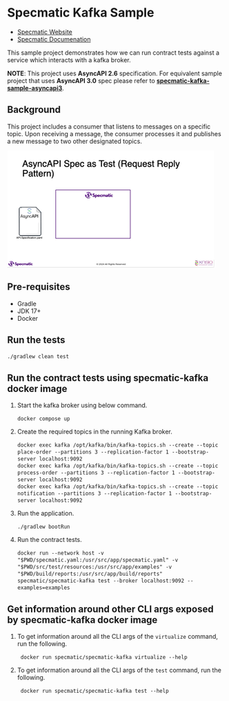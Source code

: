 # Specmatic Kafka Sample

* [Specmatic Website](https://specmatic.io)
* [Specmatic Documenation](https://specmatic.io/documentation.html)

This sample project demonstrates how we can run contract tests against a service which interacts with a kafka broker.

**NOTE**: This project uses **AsyncAPI 2.6** specification. For equivalent sample project that uses **AsyncAPI 3.0** spec please refer to **[specmatic-kafka-sample-asyncapi3](https://github.com/specmatic/specmatic-kafka-sample-asyncapi3)**.

## Background
This project includes a consumer that listens to messages on a specific topic.
Upon receiving a message, the consumer processes it and publishes a new message to two other designated topics.

![Specmatic Kafka Sample Architecture](AsyncAPI-Request-Reply-Draft.gif)


## Pre-requisites
* Gradle
* JDK 17+
* Docker

## Run the tests
```shell
./gradlew clean test
```

## Run the contract tests using specmatic-kafka docker image

1. Start the kafka broker using below command.
   ```shell
   docker compose up
   ```
2. Create the required topics in the running Kafka broker.
   ```shell
   docker exec kafka /opt/kafka/bin/kafka-topics.sh --create --topic place-order --partitions 3 --replication-factor 1 --bootstrap-server localhost:9092
   docker exec kafka /opt/kafka/bin/kafka-topics.sh --create --topic process-order --partitions 3 --replication-factor 1 --bootstrap-server localhost:9092
   docker exec kafka /opt/kafka/bin/kafka-topics.sh --create --topic notification --partitions 3 --replication-factor 1 --bootstrap-server localhost:9092
   ```
3. Run the application.
   ```shell
   ./gradlew bootRun
   ```
4. Run the contract tests.
   ```shell
   docker run --network host -v "$PWD/specmatic.yaml:/usr/src/app/specmatic.yaml" -v "$PWD/src/test/resources:/usr/src/app/examples" -v "$PWD/build/reports:/usr/src/app/build/reports" specmatic/specmatic-kafka test --broker localhost:9092 --examples=examples
   ```

## Get information around other CLI args exposed by specmatic-kafka docker image

1. To get information around all the CLI args of the `virtualize` command, run the following.
   ```shell
    docker run specmatic/specmatic-kafka virtualize --help
   ```
2. To get information around all the CLI args of the `test` command, run the following.
   ```shell
    docker run specmatic/specmatic-kafka test --help
   ```

